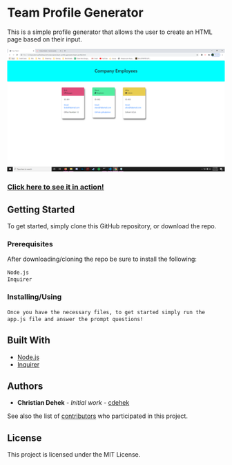 # Team Profile Generator

This is a simple profile generator that allows the user to create an HTML page based on their input.

![image](./assets/demoimg.png)
<a href="https://drive.google.com/file/d/1gmyOvagCF8D_yLpjQUW7fTy5br_PrIXq/view">
### Click here to see it in action!</a>
## Getting Started

To get started, simply clone this GitHub repository, or download the repo.

### Prerequisites

After downloading/cloning the repo be sure to install the following:

```
Node.js
Inquirer
```

### Installing/Using
```
Once you have the necessary files, to get started simply run the app.js file and answer the prompt questions!
```


## Built With
* [Node.js](https://nodejs.org/en/)
* [Inquirer](https://www.npmjs.com/package/inquirer)

## Authors

* **Christian Dehek** - *Initial work* - [cdehek](https://github.com/cdehek)

See also the list of [contributors](https://github.com/cdehek/README-generator/contributors) who participated in this project.

## License

This project is licensed under the MIT License.
